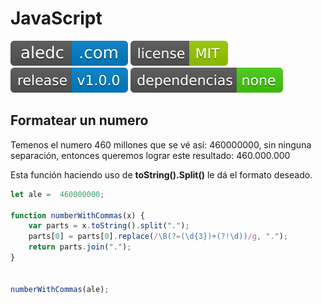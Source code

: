# JavaScript 

[![aledc.com](https://github.com/aledc7/Scrum-Certification/blob/master/recursos/aledc.com.svg)](https://aledc.com)
[![License](https://github.com/aledc7/Scrum-Certification/blob/master/recursos/mit-license.svg)](https://aledc.com)
[![GitHub release](https://github.com/aledc7/Scrum-Certification/blob/master/recursos/release.svg)](https://aledc.com)
[![Dependencies](https://github.com/aledc7/Scrum-Certification/blob/master/recursos/dependencias-none.svg)](https://aledc.com)




## Formatear un numero

Temenos el numero 460 millones que se vé así: 460000000, sin ninguna separación, entonces queremos lograr este resultado: 460.000.000

Esta función haciendo uso de __toString().Split()__  le dá el formato deseado.

```js
let ale =  460000000;

function numberWithCommas(x) {
    var parts = x.toString().split(".");
    parts[0] = parts[0].replace(/\B(?=(\d{3})+(?!\d))/g, ".");
    return parts.join(".");
}


numberWithCommas(ale);
````
